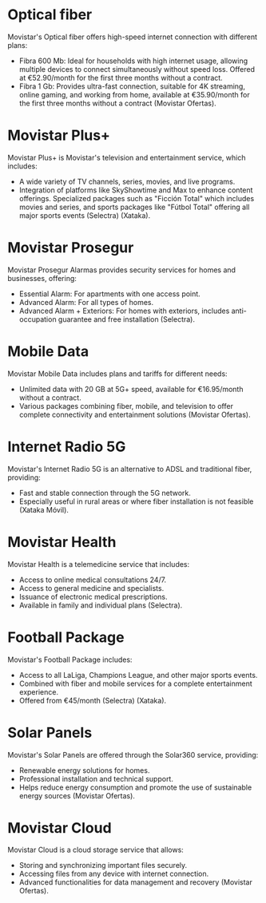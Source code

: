 # Optical fiber

Movistar's Optical fiber offers high-speed internet connection with different plans:
- Fibra 600 Mb: Ideal for households with high internet usage, allowing multiple devices to connect simultaneously without speed loss. Offered at €52.90/month for the first three months without a contract.
- Fibra 1 Gb: Provides ultra-fast connection, suitable for 4K streaming, online gaming, and working from home, available at €35.90/month for the first three months without a contract​ (Movistar Ofertas)​.

# Movistar Plus+

Movistar Plus+ is Movistar's television and entertainment service, which includes:
- A wide variety of TV channels, series, movies, and live programs.
- Integration of platforms like SkyShowtime and Max to enhance content offerings.
    Specialized packages such as "Ficción Total" which includes movies and series, and sports packages like "Fútbol Total" offering all major sports events​ (Selectra)​​ (Xataka)​.

# Movistar Prosegur

Movistar Prosegur Alarmas provides security services for homes and businesses, offering:
- Essential Alarm: For apartments with one access point.
- Advanced Alarm: For all types of homes.
- Advanced Alarm + Exteriors: For homes with exteriors, includes anti-occupation guarantee and free installation​ (Selectra)​.

# Mobile Data

Movistar Mobile Data includes plans and tariffs for different needs:
- Unlimited data with 20 GB at 5G+ speed, available for €16.95/month without a contract.
- Various packages combining fiber, mobile, and television to offer complete connectivity and entertainment solutions​ (Movistar Ofertas)​.

# Internet Radio 5G

Movistar's Internet Radio 5G is an alternative to ADSL and traditional fiber, providing:
- Fast and stable connection through the 5G network.
- Especially useful in rural areas or where fiber installation is not feasible​ (Xataka Móvil)​.

# Movistar Health

Movistar Health is a telemedicine service that includes:
- Access to online medical consultations 24/7.
- Access to general medicine and specialists.
- Issuance of electronic medical prescriptions.
- Available in family and individual plans​ (Selectra)​.

# Football Package

Movistar's Football Package includes:
- Access to all LaLiga, Champions League, and other major sports events.
- Combined with fiber and mobile services for a complete entertainment experience.
- Offered from €45/month​ (Selectra)​​ (Xataka)​.

# Solar Panels

Movistar's Solar Panels are offered through the Solar360 service, providing:
- Renewable energy solutions for homes.
- Professional installation and technical support.
- Helps reduce energy consumption and promote the use of sustainable energy sources​ (Movistar Ofertas)​.

# Movistar Cloud

Movistar Cloud is a cloud storage service that allows:
- Storing and synchronizing important files securely.
- Accessing files from any device with internet connection.
- Advanced functionalities for data management and recovery​ (Movistar Ofertas)​.
